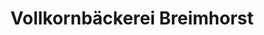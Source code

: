 ---
title: "Vollkornbäckerei Breimhorst"
url: /dortmund/vollkornbaeckerei-breimhorst/
shop: Bäckerei
---